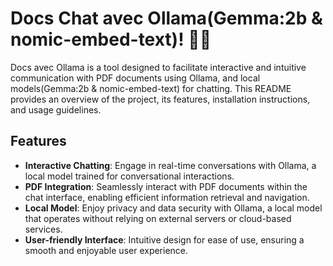 # Docs Chat avec Ollama(Gemma:2b & nomic-embed-text)! 🚀🤖

Docs avec Ollama is a tool designed to facilitate interactive and intuitive communication with PDF documents using Ollama, and local models(Gemma:2b & nomic-embed-text) for chatting. This README provides an overview of the project, its features, installation instructions, and usage guidelines.

## Features

- **Interactive Chatting**: Engage in real-time conversations with Ollama, a local model trained for conversational interactions.
- **PDF Integration**: Seamlessly interact with PDF documents within the chat interface, enabling efficient information retrieval and navigation.
- **Local Model**: Enjoy privacy and data security with Ollama, a local model that operates without relying on external servers or cloud-based services.
- **User-friendly Interface**: Intuitive design for ease of use, ensuring a smooth and enjoyable user experience.
